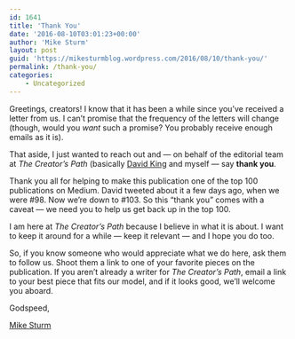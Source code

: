 ```yaml
---
id: 1641
title: 'Thank You'
date: '2016-08-10T03:01:23+00:00'
author: 'Mike Sturm'
layout: post
guid: 'https://mikesturmblog.wordpress.com/2016/08/10/thank-you/'
permalink: /thank-you/
categories:
    - Uncategorized
---
```


Greetings, creators! I know that it has been a while since you’ve received a letter from us. I can’t promise that the frequency of the letters will change (though, would you *want* such a promise? You probably receive enough emails as it is).

That aside, I just wanted to reach out and — on behalf of the editorial team at *The Creator’s Path* (basically [David King](https://medium.com/u/3a8eb8927981) and myself — say **thank you**.

Thank you all for helping to make this publication one of the top 100 publications on Medium. David tweeted about it a few days ago, when we were #98. Now we’re down to #103. So this “thank you” comes with a caveat — we need you to help us get back up in the top 100.

I am here at *The Creator’s Path* because I believe in what it is about. I want to keep it around for a while — keep it relevant — and I hope you do too.

So, if you know someone who would appreciate what we do here, ask them to follow us. Shoot them a link to one of your favorite pieces on the publication. If you aren’t already a writer for *The Creator’s Path*, email a link to your best piece that fits our model, and if it looks good, we’ll welcome you aboard.

Godspeed,

[Mike Sturm](https://medium.com/u/49842523be47)